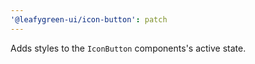 ```yaml
---
'@leafygreen-ui/icon-button': patch
---
```


Adds styles to the `IconButton` components's active state.
